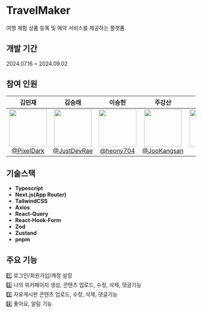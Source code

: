 # TravelMaker
여행 체험 상품 등록 및 예약 서비스를 제공하는 플랫폼.

## 개발 기간
2024.07.16 ~ 2024.09.02

## 참여 인원
|      **김민재**|                                                           **김승래**|                 **이승헌**|                                                        **주강산**|                                                               **장혜민**|
| :-: | :-: | :-: | :-: | :-: |
|[<img src="https://avatars.githubusercontent.com/u/162538553?v=4" height=100> <br/> @PixeIDark](https://github.com/PixeIDark)| [<img src="https://avatars.githubusercontent.com/u/160004698?v=4" height=100> <br/> @JustDevRae](https://github.com/JustDevRae) | [<img src="https://avatars.githubusercontent.com/u/36994104?v=4" height=100> <br/> @heony704](https://github.com/heony704) | [<img src="https://avatars.githubusercontent.com/u/162934516?v=4" height=100> <br/> @JooKangsan](https://github.com/JooKangsan) | [<img src="https://avatars.githubusercontent.com/u/162106484?v=4" height=100> <br/> @hnitam](https://github.com/hnitam) |

 

## 기술스택
- **Typescript**
- **Next.js(App Router)** 
- **TailwindCSS** 
- **Axios** 
- **React-Query** 
- **React-Hook-Form**
- **Zod**
- **Zustand**
- **pnpm**

## 주요 기능
1️⃣ 로그인/회원가입/계정 설정 <br> 
2️⃣ 나의 위키페이지 생성, 콘텐츠 업로드, 수정, 삭제, 댓글기능 <br>
3️⃣ 자유게시판 콘텐츠 업로드, 수정, 삭제, 댓글기능 <br>
4️⃣ 좋아요, 알림 기능 <br>
